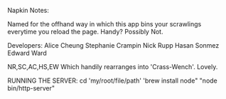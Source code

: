 Napkin Notes:

Named for the offhand way in which this app bins your scrawlings everytime you
reload the page. Handy? Possibly Not.


Developers:
Alice Cheung
Stephanie Crampin
Nick Rupp
Hasan Sonmez
Edward Ward

NR,SC,AC,HS,EW
Which handily rearranges into 'Crass-Wench'. Lovely.


RUNNING THE SERVER:
cd 'my/root/file/path'
'brew install node"
"node bin/http-server"
